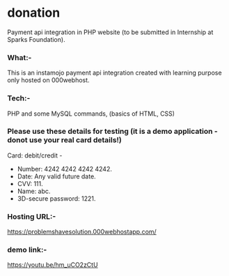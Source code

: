# donation
Payment api integration in PHP website (to be submitted in Internship at Sparks Foundation).

### What:-
This is an instamojo payment api integration created with learning purpose only hosted on 000webhost.

### Tech:-
PHP and some MySQL commands, (basics of HTML, CSS)

### Please use these details for testing (it is a demo application - donot use your real card details!)
Card: debit/credit -
  - Number: 4242 4242 4242 4242.
  - Date: Any valid future date.
  - CVV: 111.
  - Name: abc.
  - 3D-secure password: 1221.

### Hosting URL:-
https://problemshavesolution.000webhostapp.com/


### demo link:-
https://youtu.be/hm_uCO2zCtU
